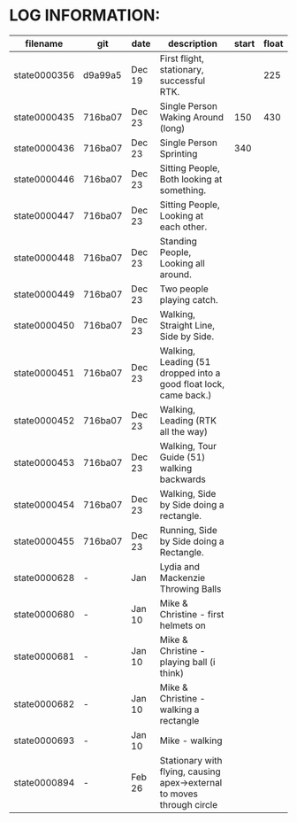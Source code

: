 
# LOG INFORMATION:

| filename     | git     | date   | description | start | float |
|--------------|---------|--------|-------------|-------|-------|
| state0000356 | d9a99a5 | Dec 19 | First flight, stationary, successful RTK.  | | 225 |
| state0000435 | 716ba07 | Dec 23 | Single Person Waking Around (long) | 150 | 430 |
| state0000436 | 716ba07 | Dec 23 | Single Person Sprinting | 340 | |
| state0000446 | 716ba07 | Dec 23 | Sitting People, Both looking at something. | | |
| state0000447 | 716ba07 | Dec 23 | Sitting People, Looking at each other. | | |
| state0000448 | 716ba07 | Dec 23 | Standing People, Looking all around. | | |
| state0000449 | 716ba07 | Dec 23 | Two people playing catch. | | |
| state0000450 | 716ba07 | Dec 23 | Walking, Straight Line, Side by Side. | | |
| state0000451 | 716ba07 | Dec 23 | Walking, Leading (51 dropped into a good float lock, came back.) | | |
| state0000452 | 716ba07 | Dec 23 | Walking, Leading (RTK all the way) | | |
| state0000453 | 716ba07 | Dec 23 | Walking, Tour Guide (51) walking backwards | | |
| state0000454 | 716ba07 | Dec 23 | Walking, Side by Side doing a rectangle. | | |
| state0000455 | 716ba07 | Dec 23 | Running, Side by Side doing a Rectangle. | | |
| state0000628 | - | Jan | Lydia and Mackenzie Throwing Balls | | |
| state0000680 | - | Jan 10 | Mike & Christine - first helmets on | | |
| state0000681 | - | Jan 10 | Mike & Christine - playing ball (i think) | | |
| state0000682 | - | Jan 10 | Mike & Christine - walking a rectangle | | |
| state0000693 | - | Jan 10 | Mike - walking | | |
| state0000894 | - | Feb 26 | Stationary with flying, causing apex->external to moves through circle | | |


